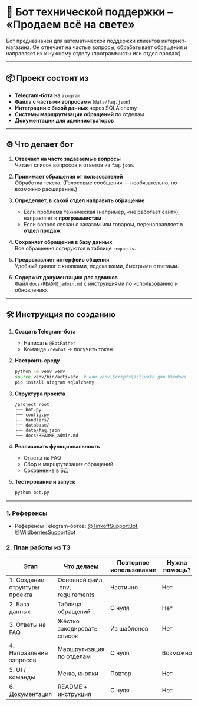 # 🤖 Бот технической поддержки – «Продаем всё на свете»

Бот предназначен для автоматической поддержки клиентов интернет-магазина. Он отвечает на частые вопросы, обрабатывает обращения и направляет их к нужному отделу (программисты или отдел продаж).

---

## 📦 Проект состоит из

- **Telegram-бота** на `aiogram`
- **Файла с частыми вопросами** (`data/faq.json`)
- **Интеграции с базой данных** через SQLAlchemy
- **Системы маршрутизации обращений** по отделам
- **Документации для администраторов**

---

## ⚙️ Что делает бот

1. **Отвечает на часто задаваемые вопросы**  
   Читает список вопросов и ответов из `faq.json`.

2. **Принимает обращения от пользователей**  
   Обработка текста. (Голосовые сообщения — необязательно, но возможно расширение.)

3. **Определяет, в какой отдел направить обращение**
   - Если проблема техническая (например, «не работает сайт»), направляет к **программистам**
   - Если вопрос связан с заказом или товаром, перенаправляет в **отдел продаж**

4. **Сохраняет обращения в базу данных**  
   Все обращения логируются в таблице `requests`.

5. **Предоставляет интерфейс общения**  
   Удобный диалог с кнопками, подсказками, быстрыми ответами.

6. **Содержит документацию для админов**  
   Файл `docs/README_admin.md` с инструкциями по использованию и обновлению.

---

## 🛠 Инструкция по созданию

1. **Создать Telegram-бота**
   - Написать `@BotFather`
   - Команда `/newbot` → получить токен

2. **Настроить среду**
   ```bash
   python -m venv venv
   source venv/bin/activate  # или venv\Scripts\activate для Windows
   pip install aiogram sqlalchemy
   ```

3. **Структура проекта**
   ```
   /project_root
   ├── bot.py
   ├── config.py
   ├── handlers/
   ├── database/
   ├── data/faq.json
   └── docs/README_admin.md
   ```

4. **Реализовать функциональность**
   - Ответы на FAQ
   - Сбор и маршрутизация обращений
   - Сохранение в БД

5. **Тестирование и запуск**
   ```bash
   python bot.py
   ```

---

### 1. Референсы

- Референсы Telegram-ботов: [@TinkoffSupportBot](https://t.me/TinkoffSupportBot), [@WildberriesSupportBot](https://t.me/WildberriesSupportBot)

### 2. План работы из ТЗ

| Этап | Что делаем | Повторное использование | Нужна помощь? |
|------|------------|--------------------------|----------------|
| 1. Создание структуры проекта | Основной файл, .env, requirements | Частично | Нет |
| 2. База данных | Таблица обращений | С нуля | Нет |
| 3. Ответы на FAQ | Жёстко закодировать список | Из шаблонов | Нет |
| 4. Направление запросов | Маршрутизация по отделам | С нуля | Возможно |
| 5. UI / команды | Меню, кнопки | Повтор | Нет |
| 6. Документация | README + инструкция | С нуля | Нет |
